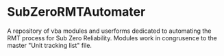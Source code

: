 # SubZeroRMTAutomater
A repository of vba modules and userforms dedicated to automating the RMT process for Sub Zero Reliability. Modules work in congrusence to the master "Unit tracking list" file. 
